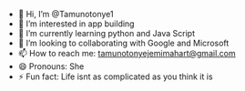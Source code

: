 - 👋 Hi, I’m @Tamunotonye1
- 👀 I’m interested in app building
- 🌱 I’m currently learning python and Java Script
- 💞️ I’m looking to collaborating with Google and Microsoft 
- 📫 How to reach me: tamunotonyejemimahart@gmail.com 
- 😄 Pronouns: She
- ⚡ Fun fact: Life isnt as complicated as you think it is 

<!---
Tamunotonye1/Tamunotonye1 is a ✨ special ✨ repository because its `README.md` (this file) appears on your GitHub profile.
You can click the Preview link to take a look at your changes.
--->
